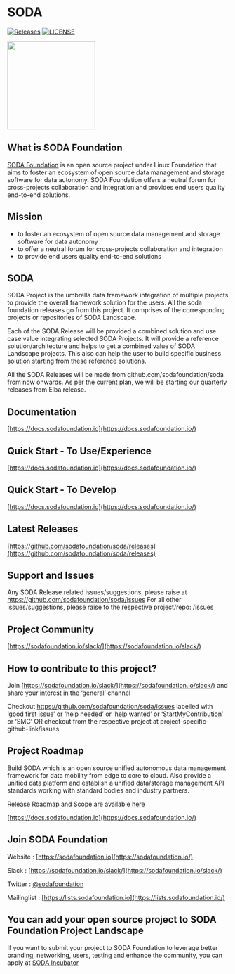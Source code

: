 # SODA 

[![Releases](https://img.shields.io/github/release/sodafoundation/soda/all.svg?style=flat-square)](https://github.com/sodafoundation/soda/releases)
[![LICENSE](https://img.shields.io/github/license/sodafoundation/soda.svg?style=flat-square)](https://github.com/sodafoundation/soda/blob/master/LICENSE)

<img src="https://sodafoundation.io/wp-content/uploads/2020/01/SODA_logo_outline_color_800x800.png" width="200" height="200">

## What is SODA Foundation
[SODA Foundation](https://sodafoundation.io) is an open source project under Linux Foundation that aims to foster an ecosystem of open source data management and storage software for data autonomy. SODA Foundation offers a neutral forum for cross-projects collaboration and integration and provides end users quality end-to-end solutions.

## Mission
 - to foster an ecosystem of open source data management and storage software for data autonomy
 - to offer a neutral forum for cross-projects collaboration and integration
  - to provide end users quality end-to-end solutions

## SODA 

SODA Project is the umbrella data framework integration of multiple projects to provide the overall framework solution for the users. All the soda foundation releases go from this project. It comprises of the corresponding projects or repositories of SODA Landscape. 

Each of the SODA Release will be provided a combined solution and use case value integrating selected SODA Projects. It will provide a reference solution/architecture and helps to get a combined value of SODA Landscape projects. This also can help the user to build specific business solution starting from these reference solutions.

All the SODA Releases will be made from github.com/sodafoundation/soda from now onwards. As per the current plan, we will be starting our quarterly releases from Elba release.

## Documentation

[https://docs.sodafoundation.io](https://docs.sodafoundation.io/)

## Quick Start - To Use/Experience

[https://docs.sodafoundation.io](https://docs.sodafoundation.io/)

## Quick Start - To Develop

[https://docs.sodafoundation.io](https://docs.sodafoundation.io/)

## Latest Releases

[https://github.com/sodafoundation/soda/releases](https://github.com/sodafoundation/soda/releases)

## Support and Issues

Any SODA Release related issues/suggestions, please raise at https://github.com/sodafoundation/soda/issues
For all other issues/suggestions, please raise to the respective project/repo: <project-link-as-given-in-each-SODA-Release>/issues

## Project Community

[https://sodafoundation.io/slack/](https://sodafoundation.io/slack/)

## How to contribute to this project?

Join [https://sodafoundation.io/slack/](https://sodafoundation.io/slack/) and share your interest in the ‘general’ channel

Checkout https://github.com/sodafoundation/soda/issues labelled with ‘good first issue’ or ‘help needed’ or ‘help wanted’ or ‘StartMyContribution’ or ‘SMC’
OR checkout from the respective project at project-specific-github-link/issues

## Project Roadmap

Build SODA which is an open source unified autonomous data management framework for data mobility from edge to core to cloud. Also provide a unified data platform and establish a unified data/storage management API standards working with standard bodies and industry partners.

Release Roadmap and Scope are available [here](https://github.com/sodafoundation/soda/blob/master/roadmap.md)

[https://docs.sodafoundation.io](https://docs.sodafoundation.io/)

## Join SODA Foundation

Website : [https://sodafoundation.io](https://sodafoundation.io/)

Slack  : [https://sodafoundation.io/slack/](https://sodafoundation.io/slack/)

Twitter  : [@sodafoundation](https://twitter.com/sodafoundation)

Mailinglist  : [https://lists.sodafoundation.io](https://lists.sodafoundation.io/)

## You can add your open source project to SODA Foundation Project Landscape
If you want to submit your project to SODA Foundation to leverage better branding, networking, users, testing and enhance the community, you can apply at [SODA Incubator](https://sodafoundation.io/projects/incubator/)
